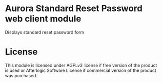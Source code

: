 # Aurora Standard Reset Password web client module
Displays standard reset password form

# License
This module is licensed under AGPLv3 license if free version of the product is used or Afterlogic Software License if commercial version of the product was purchased.